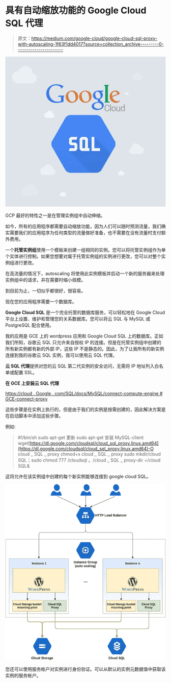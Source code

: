 # 具有自动缩放功能的 Google Cloud SQL 代理

> 原文：<https://medium.com/google-cloud/google-cloud-sql-proxy-with-autoscaling-1f63f1dd4017?source=collection_archive---------0----------------------->

![](img/b14d18e134476012af523724a3e9072f.png)

GCP 最好的特性之一是在管理实例组中自动伸缩。

如今，所有的应用程序都需要自动缩放功能，因为人们可以随时预测流量，我们确实需要我们的应用程序为任何类型的流量做好准备，也不需要在没有流量时支付额外费用。

一个**托管实例组**使用一个模板来创建一组相同的实例。您可以将托管实例组作为单个实体进行控制。如果您想要对属于托管实例组的实例进行更改，您可以对整个实例组进行更改。

在高流量的情况下，autoscaling 将使用此实例模板并启动一个新的服务器来处理实例组中的请求，并在需要时缩小规模。

到目前为止，一切似乎都很好，很容易。

现在您的应用程序需要一个数据库。

**Google Cloud SQL** 是一个完全托管的数据库服务，可以轻松地在 Google Cloud 平台上设置、维护和管理您的关系数据库。您可以将云 SQL 与 MySQL 或 PostgreSQL 配合使用。

我的应用是 GCE 上的 wordpress 应用和 Google Cloud SQL 上的数据库。正如我们所知，谷歌云 SQL 只允许来自授权 IP 的连接。但是在托管实例组中创建的所有新实例都有新的外部 IP，这些 IP 不是静态的。因此，为了让我所有的新实例连接到我的谷歌云 SQL 实例，我可以使用云 SQL 代理。

**云 SQL 代理**提供对您的云 SQL 第二代实例的安全访问，无需将 IP 地址列入白名单或配置 SSL。

**在 GCE 上安装云 SQL 代理**

[https://cloud . Google . com/SQL/docs/MySQL/connect-compute-engine # GCE-connect-proxy](https://cloud.google.com/sql/docs/mysql/connect-compute-engine#gce-connect-proxy)

这些步骤是在实例上执行的，但是由于我们的实例是按需创建的，因此解决方案是在启动脚本中添加这些步骤。

例如:

> #!/bin/sh
> sudo apt-get 更新
> sudo apt-get 安装 MySQL-client
> wget[https://dl.google.com/cloudsql/cloud_sql_proxy.linux.amd64](https://dl.google.com/cloudsql/cloud_sql_proxy.linux.amd64)-O cloud _ SQL _ proxy
> chmod+x cloud _ SQL _ proxy
> sudo mkdir/cloud SQL；sudo chmod 777 /cloudsql
> 。/cloud _ SQL _ proxy-dir =/cloud SQL&

这将允许在该实例组中创建的每个新实例能够连接到 google cloud SQL。

![](img/820d95426c8621c902acb8d83eaf11e1.png)

您还可以使用服务帐户对实例进行身份验证。可以从默认的实例元数据值中获取该实例的服务帐户。